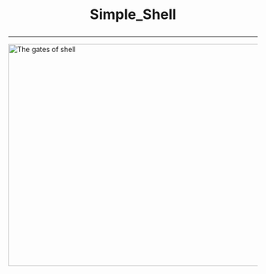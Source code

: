 # <p align="center"> Simple_Shell </p>

___

<img src="https://user-images.githubusercontent.com/117872283/219820123-fd8d94ce-3082-4ff1-8ce8-d328af3246fd.jpg" alt="The gates of shell" height="450px" width="1000px">


